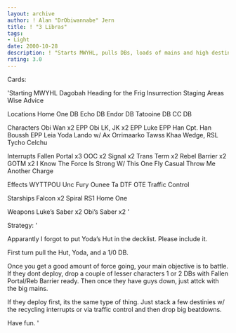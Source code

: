 ```yaml
---
layout: archive
author: ! Alan "DrObiwannabe" Jern
title: ! "3 Libras"
tags:
- Light
date: 2000-10-28
description: ! "Starts MWYHL, pulls DBs, loads of mains and high destinies. Battle battle."
rating: 3.0
---
```

Cards: 

'Starting
MWYHL
Dagobah
Heading for the Frig
Insurrection
Staging Areas
Wise Advice

Locations
Home One DB
Echo DB
Endor DB
Tatooine DB
CC DB

Characters
Obi Wan x2
EPP Obi
LK, JK x2
EPP Luke
EPP Han
Cpt. Han
Boussh
EPP Leia
Yoda
Lando w/ Ax
Orrimaarko
Tawss Khaa
Wedge, RSL
Tycho Celchu

Interrupts
Fallen Portal x3
OOC x2
Signal x2
Trans Term x2
Rebel Barrier x2
GOTM x2
I Know
The Force Is Strong W/ This One
Fly Casual
Throw Me Another Charge

Effects
WYTTPOU
Unc Fury
Ounee Ta
DTF
OTE
Traffic Control

Starships
Falcon x2
Spiral
RS1
Home One

Weapons
Luke’s Saber x2
Obi’s Saber x2 '

Strategy: '

Apparantly I forgot to put Yoda’s Hut in the decklist. Please include it.

First turn pull the Hut, Yoda, and a 1/0 DB.

Once you get a good amount of force going, your main objective is to battle. If they dont deploy, drop a couple of lesser characters 1 or 2 DBs with Fallen Portal/Reb Barrier ready. Then once they have guys down, just attck with the big mains.

If they deploy first, its the same type of thing. Just stack a few destinies w/ the recycling interrupts or via traffic control and then drop big beatdowns.

Have fun.  '